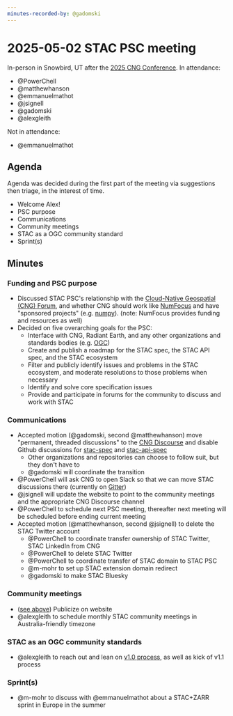 ```yaml
---
minutes-recorded-by: @gadomski
---
```


# 2025-05-02 STAC PSC meeting

In-person in Snowbird, UT after the [2025 CNG Conference](https://conference.cloudnativegeo.org/CNGConference2025).
In attendance:

- @PowerChell
- @matthewhanson
- @emmanuelmathot
- @jsignell
- @gadomski
- @alexgleith

Not in attendance:

- @emmanuelmathot

## Agenda

Agenda was decided during the first part of the meeting via suggestions then triage, in the interest of time.

- Welcome Alex!
- PSC purpose
- Communications
- Community meetings
- STAC as a OGC community standard
- Sprint(s)

## Minutes

### Funding and PSC purpose

- Discussed STAC PSC's relationship with the [Cloud-Native Geospatial (CNG) Forum](https://cloudnativegeo.org/), and whether CNG should work like [NumFocus](https://numfocus.org/) and have "sponsored projects" (e.g. [numpy](https://numfocus.org/project/numpy)).
  (note: NumFocus provides funding and resources as well)
- Decided on five overarching goals for the PSC:
  - Interface with CNG, Radiant Earth, and any other organizations and standards bodies (e.g. [OGC](https://www.ogc.org/))
  - Create and publish a roadmap for the STAC spec, the STAC API spec, and the STAC ecosystem
  - Filter and publicly identify issues and problems in the STAC ecosystem, and moderate resolutions to those problems when necessary
  - Identify and solve core specification issues
  - Provide and participate in forums for the community to discuss and work with STAC

### Communications

- Accepted motion (@gadomski, second @matthewhanson) move "permanent, threaded discussions" to the [CNG Discourse](https://cng.discourse.group) and disable Github discussions for [stac-spec](https://github.com/radiantearth/stac-spec/discussions) and [stac-api-spec](https://github.com/radiantearth/stac-api-spec/discussions)
  - Other organizations and repositories can choose to follow suit, but they don't have to
  - @gadomski will coordinate the transition
- @PowerChell will ask CNG to open Slack so that we can move STAC discussions there (currently on [Gitter](https://app.gitter.im/#/room/#SpatioTemporal-Asset-Catalog_Lobby:gitter.im))
- @jsignell will update the website to point to the community meetings and the appropriate CNG Discourse channel
- @PowerChell to schedule next PSC meeting, thereafter next meeting will be scheduled before ending current meeting
- Accepted motion (@matthewhanson, second @jsignell) to delete the STAC Twitter account
  - @PowerChell to coordinate transfer ownership of STAC Twitter, STAC LinkedIn from CNG
  - @PowerChell to delete STAC Twitter
  - @PowerChell to coordinate transfer of STAC domain to STAC PSC
  - @m-mohr to set up STAC extension domain redirect
  - @gadomski to make STAC Bluesky

### Community meetings

- ([see above](#communications)) Publicize on website
- @alexgleith to schedule monthly STAC community meetings in Australia-friendly timezone

### STAC as an OGC community standards

- @alexgleith to reach out and lean on [v1.0 process](https://www.ogc.org/requests/ogc-seeks-public-comment-on-adoption-of-stac-and-stac-api-as-community-standards/), as well as kick of v1.1 process

### Sprint(s)

- @m-mohr to discuss with @emmanuelmathot about a STAC+ZARR sprint in Europe in the summer
